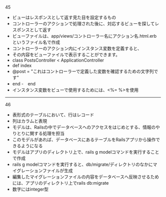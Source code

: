 45
- ビューはレスポンスとして返す見た目を設定するもの
- コントローラーのアクションで処理された後に、対応するビューを探してレスポンスとして返す
- ビューファイルは、app/views/コントローラー名にアクション名.html.erbというファイル名で作成
- コントローラーのアクション内にインスタンス変数を定義すると、
- その内容をビューファイルで表示することができます。
- class PostsController < ApplicationController
-  def index
-  @post = "これはコントローラーで定義した変数を確認するための文字列です"
-  end
-　end
- インスタンス変数をビューで使用するためには、<%= %>を使用
***
46
- 表形式のテーブルにおいて、行はレコード
- 列はカラムと表現
- モデルは、Railsの中でデータベースへのアクセスをはじめとする、情報のやりとりに関する処理を担当
- このモデルがあれば、データベースにあるテーブルをRailsアプリから操作できるようになる
- モデルはアプリのディレクトリ上で、rails g modelコマンドを実行することで作成
- rails g modelコマンドを実行すると、db/migrate/ディレクトリのなかにマイグレーションファイルが生成
- 編集したマイグレーションファイルの内容をデータベースへ反映させるためには、アプリのディレクトリ上でrails db:migrate
- 数字にはinteger型
